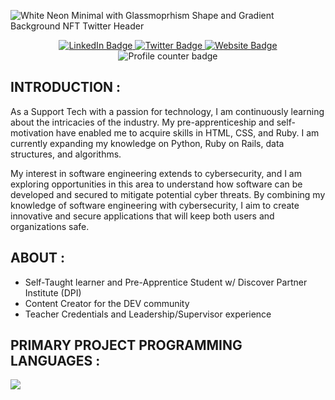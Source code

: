 ![White Neon Minimal with Glassmoprhism Shape and Gradient Background NFT Twitter Header](https://user-images.githubusercontent.com/99764268/227792829-400abac8-4e31-4f1d-bfdb-47f0f7f58ea8.png)

<div id="header" align="center">
<div id="badges">
<a href="https://www.linkedin.com/in/shannontatibentley/">
<img src="https://img.shields.io/badge/LinkedIn-blue?style=for-the-badge&logo=linkedin&logoColor=white" alt="LinkedIn Badge" />
</a>
<a href="https://twitter.com/ShannonTatianna">
<img src="https://img.shields.io/badge/Twitter-blue?style=for-the-badge&logo=twitter&logoColor=white" alt="Twitter Badge" />
</a>
<a href="https://fluffy-flan-d6639b.netlify.app/">
<img src="https://img.shields.io/badge/website-000000?style=for-the-badge&logo=About.me&logoColor=white" alt="Website Badge" />
</a>
</div>
<img src="https://komarev.com/ghpvc/?username=shay90210&style=flat-square&color=blue" alt="Profile counter badge" />
</div>

## INTRODUCTION :
As a Support Tech with a passion for technology, I am continuously learning about the intricacies of the industry. My pre-apprenticeship and self-motivation have enabled me to acquire skills in HTML, CSS, and Ruby. I am currently expanding my knowledge on Python, Ruby on Rails, data structures, and algorithms.

My interest in software engineering extends to cybersecurity, and I am exploring opportunities in this area to understand how software can be developed and secured to mitigate potential cyber threats. By combining my knowledge of software engineering with cybersecurity, I aim to create innovative and secure applications that will keep both users and organizations safe.

## ABOUT :
- Self-Taught learner and Pre-Apprentice Student w/ Discover Partner Institute (DPI)
- Content Creator for the DEV community
- Teacher Credentials and Leadership/Supervisor experience

## PRIMARY PROJECT PROGRAMMING LANGUAGES :
<img src="https://github-readme-stats.vercel.app/api/top-langs?username=shay90210&layout=compact&theme=dark" />
